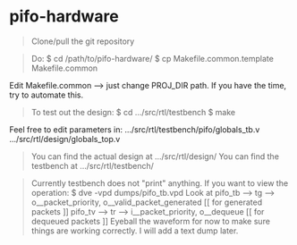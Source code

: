 # pifo-hardware

> Clone/pull the git repository

> Do:
    $ cd /path/to/pifo-hardware/
    $ cp Makefile.common.template Makefile.common
  
  Edit Makefile.common --> just change PROJ_DIR path.
  If you have the time, try to automate this.

> To test out the design:
    $ cd .../src/rtl/testbench
    $ make

  Feel free to edit parameters in:
    .../src/rtl/testbench/pifo/globals_tb.v
    .../src/rtl/design/globals_top.v

> You can find the actual design at .../src/rtl/design/
  You can find the testbench at .../src/rtl/testbench/

> Currently testbench does not "print" anything. If you want to view the operation:
    $ dve -vpd dumps/pifo_tb.vpd
  Look at pifo_tb --> tg --> o__packet_priority, o__valid_packet_generated  [[ for generated packets ]]
          pifo_tv --> tr --> i__packet_priority, o__dequeue                 [[ for dequeued packets ]]
  Eyeball the waveform for now to make sure things are working correctly. 
  I will add a text dump later. 
